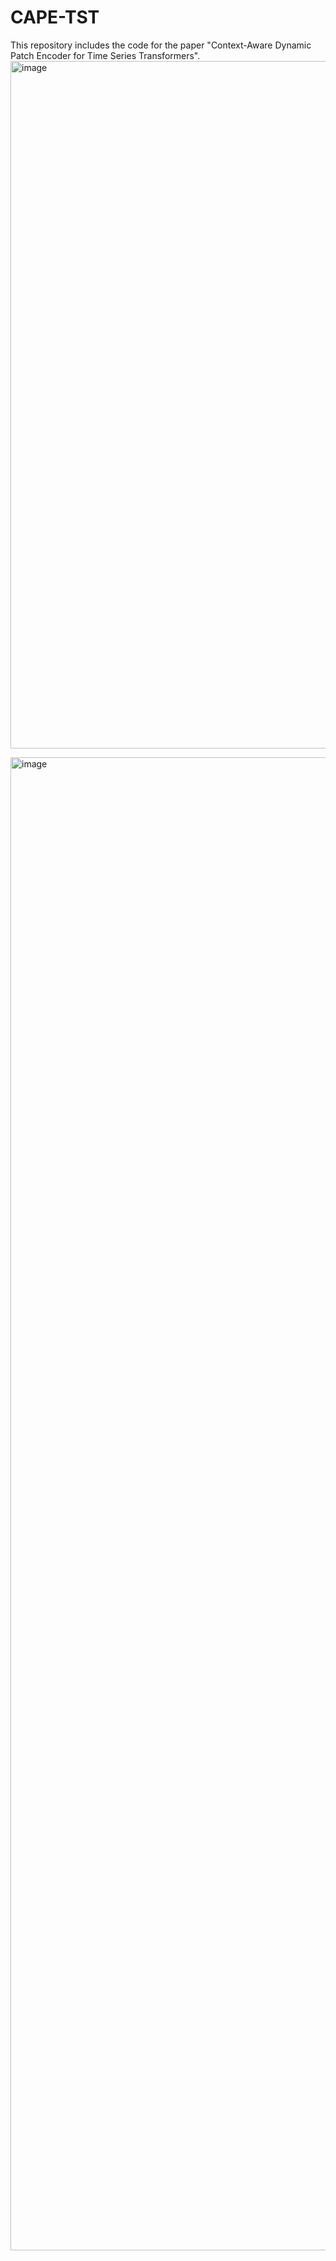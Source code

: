 # CAPE-TST
This repository includes the code for the paper "Context-Aware Dynamic Patch Encoder for Time Series Transformers".
<img width="600" height="1100" alt="image" src="https://github.com/user-attachments/assets/998c0d5f-8ebf-410e-95f5-7a32c7b11465" />

<img width="1254" height="2389" alt="image" src="https://github.com/user-attachments/assets/a2cfa7ab-321b-4653-b320-e2f20f5a4aad" />
